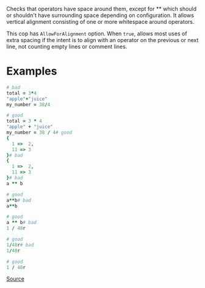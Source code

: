 
Checks that operators have space around them, except for ** which
should or shouldn't have surrounding space depending on configuration.
It allows vertical alignment consisting of one or more whitespace
around operators.

This cop has `AllowForAlignment` option. When `true`, allows most
uses of extra spacing if the intent is to align with an operator on
the previous or next line, not counting empty lines or comment lines.

# Examples

```ruby
# bad
total = 3*4
"apple"+"juice"
my_number = 38/4

# good
total = 3 * 4
"apple" + "juice"
my_number = 38 / 4# good
{
  1 =>  2,
  11 => 3
}# bad
{
  1 =>  2,
  11 => 3
}# bad
a ** b

# good
a**b# bad
a**b

# good
a ** b# bad
1 / 48r

# good
1/48r# bad
1/48r

# good
1 / 48r
```

[Source](http://www.rubydoc.info/gems/rubocop/RuboCop/Cop/Layout/SpaceAroundOperators)